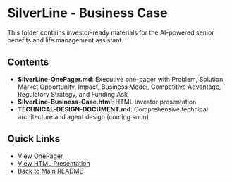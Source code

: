 # SilverLine - Business Case

This folder contains investor-ready materials for the AI-powered senior benefits and life management assistant.

## Contents

- **SilverLine-OnePager.md**: Executive one-pager with Problem, Solution, Market Opportunity, Impact, Business Model, Competitive Advantage, Regulatory Strategy, and Funding Ask
- **SilverLine-Business-Case.html**: HTML investor presentation
- **TECHNICAL-DESIGN-DOCUMENT.md**: Comprehensive technical architecture and agent design (coming soon)

## Quick Links

- [View OnePager](./SilverLine-OnePager.md)
- [View HTML Presentation](./SilverLine-Business-Case.html)
- [Back to Main README](../README.md)
